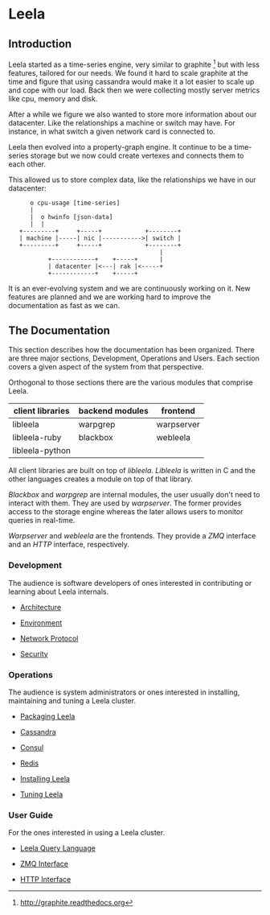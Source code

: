 # Leela

## Introduction

Leela started as a time-series engine, very similar to graphite [^1]
but with less features, tailored for our needs. We found it hard to
scale graphite at the time and figure that using cassandra would make
it a lot easier to scale up and cope with our load. Back then we were
collecting mostly server metrics like cpu, memory and disk.

[^1]: http://graphite.readthedocs.org

After a while we figure we also wanted to store more information about
our datacenter. Like the relationships a machine or switch may
have. For instance, in what switch a given network card is connected
to.

Leela then evolved into a property-graph engine. It continue to be a
time-series storage but we now could create vertexes and connects them
to each other.

This allowed us to store complex data, like the relationships we have
in our datacenter:

```
      o cpu-usage [time-series]
      |  
      |  o hwinfo [json-data]
      |  |
   +---------+     +-----+            +--------+
   | machine |-----| nic |----------->| switch |
   +---------+     +-----+            +--------+
                                          |
           +------------+    +-----+      |
           | datacenter |<---| rak |<-----+
           +------------+    +-----+
```

It is an ever-evolving system and we are continuously working on
it. New features are planned and we are working hard to improve the
documentation as fast as we can.

## The Documentation

This section describes how the documentation has been organized. There
are three major sections, Development, Operations and Users. Each
section covers a given aspect of the system from that perspective.

Orthogonal to those sections there are the various modules that
comprise Leela.

| client libraries | backend modules | frontend   |
|------------------|-----------------|------------|
| libleela         | warpgrep        | warpserver |
| libleela-ruby    | blackbox        | webleela   |
| libleela-python  |                 |            |

All client libraries are built on top of *libleela*. *Libleela* is
written in C and the other languages creates a module on top of that
library.

*Blackbox* and *warpgrep* are internal modules, the user usually don't
need to interact with them. They are used by *warpserver*. The former
provides access to the storage engine whereas the later allows users
to monitor queries in real-time.

*Warpserver* and *webleela* are the frontends. They provide a *ZMQ*
 interface and an *HTTP* interface, respectively.

### Development

The audience is software developers of ones interested in contributing
or learning about Leela internals.

* [Architecture](devel/architecture.md)

* [Environment](devel/environment.md)

* [Network Protocol](devel/network-protocol.md)

* [Security](devel/security.md)

### Operations

The audience is system administrators or ones interested in
installing, maintaining and tuning a Leela cluster.

* [Packaging Leela](admin/packaging-leela.md)

* [Cassandra](admin/cassandra.md)

* [Consul](admin/consul.md)

* [Redis](admin/redis.md)

* [Installing Leela](admin/install-leela.md)

* [Tuning Leela](admin/tuning-leela.md)

### User Guide

For the ones interested in using a Leela cluster.

* [Leela Query Language](user/leela-query-language.md)

* [ZMQ Interface](user/zeromq-interface.md)

* [HTTP Interface](user/http-interface.md)
